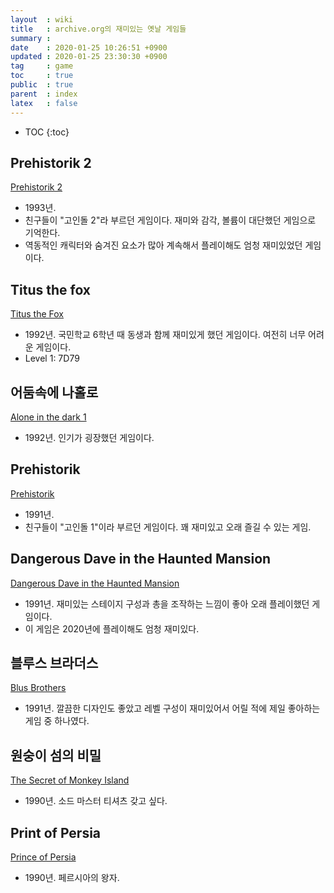 ```yaml
---
layout  : wiki
title   : archive.org의 재미있는 옛날 게임들
summary : 
date    : 2020-01-25 10:26:51 +0900
updated : 2020-01-25 23:30:30 +0900
tag     : game
toc     : true
public  : true
parent  : index
latex   : false
---
```

* TOC
{:toc}

## Prehistorik 2

[Prehistorik 2](https://archive.org/details/msdos_Prehistorik_2_1993 )

* 1993년.
* 친구들이 "고인돌 2"라 부르던 게임이다. 재미와 감각, 볼륨이 대단했던 게임으로 기억한다.
* 역동적인 캐릭터와 숨겨진 요소가 많아 계속해서 플레이해도 엄청 재미있었던 게임이다.

## Titus the fox

[Titus the Fox](https://archive.org/details/msdos_Titus_the_Fox_-_To_Marrakech_and_Back_1992 )

* 1992년. 국민학교 6학년 때 동생과 함께 재미있게 했던 게임이다. 여전히 너무 어려운 게임이다.
* Level 1: 7D79

## 어둠속에 나홀로

[Alone in the dark 1](https://archive.org/details/msdos_Alone_in_the_Dark_1992 )

* 1992년. 인기가 굉장했던 게임이다.

## Prehistorik

[Prehistorik](https://archive.org/details/msdos_Prehistorik_1991 )

* 1991년.
* 친구들이 "고인돌 1"이라 부르던 게임이다. 꽤 재미있고 오래 즐길 수 있는 게임.

## Dangerous Dave in the Haunted Mansion

[Dangerous Dave in the Haunted Mansion](https://archive.org/details/msdos_Dangerous_Dave_in_the_Haunted_Mansion_1991 )

* 1991년. 재미있는 스테이지 구성과 총을 조작하는 느낌이 좋아 오래 플레이했던 게임이다.
* 이 게임은 2020년에 플레이해도 엄청 재미있다.

## 블루스 브라더스

[Blus Brothers](https://archive.org/details/msdos_Blues_Brothers_The_1991 )

* 1991년. 깔끔한 디자인도 좋았고 레벨 구성이 재미있어서 어릴 적에 제일 좋아하는 게임 중 하나였다.

## 원숭이 섬의 비밀

[The Secret of Monkey Island](https://archive.org/details/msdos_Secret_of_Monkey_Island_The_1990 )

* 1990년. 소드 마스터 티셔츠 갖고 싶다.

## Print of Persia

[Prince of Persia](https://archive.org/details/msdos_Prince_of_Persia_1990 )

* 1990년. 페르시아의 왕자.


